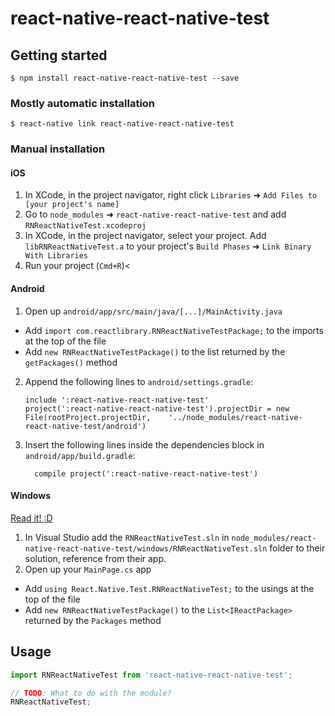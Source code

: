 
# react-native-react-native-test

## Getting started

`$ npm install react-native-react-native-test --save`

### Mostly automatic installation

`$ react-native link react-native-react-native-test`

### Manual installation


#### iOS

1. In XCode, in the project navigator, right click `Libraries` ➜ `Add Files to [your project's name]`
2. Go to `node_modules` ➜ `react-native-react-native-test` and add `RNReactNativeTest.xcodeproj`
3. In XCode, in the project navigator, select your project. Add `libRNReactNativeTest.a` to your project's `Build Phases` ➜ `Link Binary With Libraries`
4. Run your project (`Cmd+R`)<

#### Android

1. Open up `android/app/src/main/java/[...]/MainActivity.java`
  - Add `import com.reactlibrary.RNReactNativeTestPackage;` to the imports at the top of the file
  - Add `new RNReactNativeTestPackage()` to the list returned by the `getPackages()` method
2. Append the following lines to `android/settings.gradle`:
  	```
  	include ':react-native-react-native-test'
  	project(':react-native-react-native-test').projectDir = new File(rootProject.projectDir, 	'../node_modules/react-native-react-native-test/android')
  	```
3. Insert the following lines inside the dependencies block in `android/app/build.gradle`:
  	```
      compile project(':react-native-react-native-test')
  	```

#### Windows
[Read it! :D](https://github.com/ReactWindows/react-native)

1. In Visual Studio add the `RNReactNativeTest.sln` in `node_modules/react-native-react-native-test/windows/RNReactNativeTest.sln` folder to their solution, reference from their app.
2. Open up your `MainPage.cs` app
  - Add `using React.Native.Test.RNReactNativeTest;` to the usings at the top of the file
  - Add `new RNReactNativeTestPackage()` to the `List<IReactPackage>` returned by the `Packages` method


## Usage
```javascript
import RNReactNativeTest from 'react-native-react-native-test';

// TODO: What to do with the module?
RNReactNativeTest;
```
  